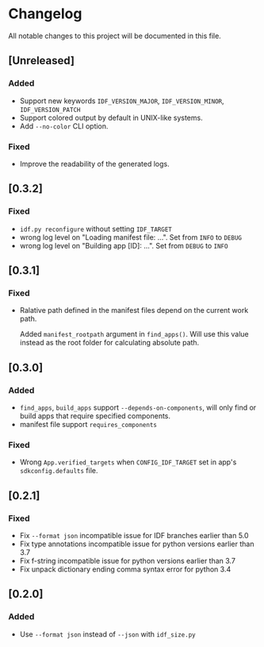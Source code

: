 # Changelog

All notable changes to this project will be documented in this file.

## [Unreleased]

### Added

- Support new keywords `IDF_VERSION_MAJOR`, `IDF_VERSION_MINOR`, `IDF_VERSION_PATCH`
- Support colored output by default in UNIX-like systems.
- Add `--no-color` CLI option.

### Fixed

- Improve the readability of the generated logs.

## [0.3.2]

### Fixed

- `idf.py reconfigure` without setting `IDF_TARGET`
- wrong log level on "Loading manifest file: ...". Set from `INFO` to `DEBUG`
- wrong log level on "Building app \[ID\]: ...". Set from `DEBUG` to `INFO`

## [0.3.1]

### Fixed

- Ralative path defined in the manifest files depend on the current work path.

  Added `manifest_rootpath` argument in `find_apps()`. Will use this value instead as the root folder for calculating absolute path.

## [0.3.0]

### Added

- `find_apps`, `build_apps` support `--depends-on-components`, will only find or build apps that require specified components.
- manifest file support `requires_components`

### Fixed

-  Wrong `App.verified_targets` when `CONFIG_IDF_TARGET` set in app's `sdkconfig.defaults` file.

## [0.2.1]

### Fixed

- Fix `--format json` incompatible issue for IDF branches earlier than 5.0
- Fix type annotations incompatible issue for python versions earlier than 3.7
- Fix f-string incompatible issue for python versions earlier than 3.7
- Fix unpack dictionary ending comma syntax error for python 3.4

## [0.2.0]

### Added

- Use `--format json` instead of `--json` with `idf_size.py`
